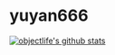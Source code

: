 # yuyan666

[![objectlife's github stats](https://github-readme-stats.vercel.app/api?username=wangyuyan666&show_icons=true&theme=tokyonight)](https://github.com/wangyuyan666)
